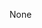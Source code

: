 None
<!---
Col91D/Col91D is a ✨ special ✨ repository because its `README.md` (this file) appears on your GitHub profile.
You can click the Preview link to take a look at your changes.
--->
